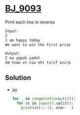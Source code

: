 # [BJ_9093](https://acmicpc.net/problem/9093)

Print each line in reverse

```txt
Input:
2
I am happy today
We want to win the first prize

Output:
I ma yppah yadot
eW tnaw ot niw eht tsrif ezirp
```

## Solution

* py

  ```py
  for _ in range(int(input())):
    for st in input().split():
      print(st[::-1], end=' ')
  ```
